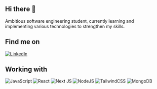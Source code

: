 ## Hi there 👋

Ambitious software engineering student, currently learning and implementing various technologies to strengthen my skills.

## Find me on
[![LinkedIn](https://img.shields.io/badge/LinkedIn-%230077B5.svg?logo=linkedin&logoColor=white)](https://www.linkedin.com/in/moustafa-shadi)

## Working with
![JavaScript](https://img.shields.io/badge/javascript-%23323330.svg?style=for-the-badge&logo=javascript&logoColor=%23F7DF1E)
![React](https://img.shields.io/badge/react-%2320232a.svg?style=for-the-badge&logo=react&logoColor=%2361DAFB) 
![Next JS](https://img.shields.io/badge/Next-black?style=for-the-badge&logo=next.js&logoColor=white) 
![NodeJS](https://img.shields.io/badge/node.js-6DA55F?style=for-the-badge&logo=node.js&logoColor=white)
![TailwindCSS](https://img.shields.io/badge/tailwindcss-%2338B2AC.svg?style=for-the-badge&logo=tailwind-css&logoColor=white)
![MongoDB](https://img.shields.io/badge/-MongoDB-13aa52?style=for-the-badge&logo=mongodb&logoColor=white)


